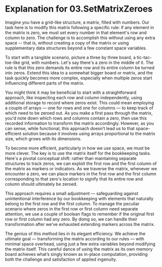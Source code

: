 # Explanation for 03.SetMatrixZeroes

Imagine you have a grid-like structure, a matrix, filled with numbers. Our task here is to modify this matrix following a specific rule: if any element in the matrix is zero, we must set every number in that element's row and column to zero. The challenge is to accomplish this without using any extra space -- that is, without creating a copy of the matrix or using supplementary data structures beyond a few constant space variables.

To start with a tangible scenario, picture a three by three board, a tic-tac-toe-like grid, with numbers. Let's say there's a zero in the middle of it. The rule is that this zero demands its entire row and its entire column be turned into zeros. Extend this idea to a somewhat bigger board or matrix, and the task quickly becomes more complex, especially when multiple zeros start influencing different parts of the matrix.

You might think it may be beneficial to start with a straightforward approach, like inspecting each row and column independently, using additional storage to record where zeros exist. This could mean employing a couple of arrays — one for rows and one for columns — to keep track of which need to be zeroed out. As you make a first pass through the matrix, you'd note down which rows and columns contain a zero, then use this recorded information to transform the matrix accordingly. However, as you can sense, while functional, this approach doesn’t lead us to that space-efficient solution because it involves using arrays proportional to the matrix size, which grows with its dimensions.

To become more efficient, particularly in how we use space, we must be more clever. The key is to use the matrix itself for the bookkeeping tasks. Here's a pivotal conceptual shift: rather than maintaining separate structures to track zeros, we can exploit the first row and the first column of the matrix as markers or indicators. As we traverse the matrix, whenever we encounter a zero, we can place markers in the first row and the first column corresponding to that zero's location to signify that its entire row and column should ultimately be zeroed.

This approach requires a small adjustment — safeguarding against unintentional interference by our bookkeeping with elements that naturally belong to the first row and the first column. To manage the peculiar scenario where zeros in the first row or first column need separate attention, we use a couple of boolean flags to remember if the original first row or first column had any zero. By doing so, we can handle their transformation after we’ve exhausted extending markers across the matrix.

The genius of this method lies in its elegant efficiency. We achieve the ultimate goal — transforming the matrix according to our rules — with minimal space overhead, using just a few extra variables beyond modifying the matrix itself. This careful dance of using the matrix as its own memory board achieves what’s singly known as in-place computation, providing both the challenge and satisfaction of applied ingenuity.